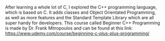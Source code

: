 After learning a whole lot of C, I explored the C++ programming language, which is based on C.
It adds classes and Object Orientated Programming, as well as more features and the Standard Template Library which are all super handy for developers.
This course called Beginner C++ Programming is made by Dr. Frank Mitropoulos and can be found at this link: https://www.udemy.com/course/beginning-c-plus-plus-programming/

